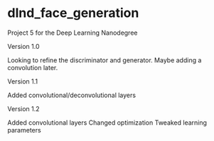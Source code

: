 # dlnd_face_generation
Project 5 for the Deep Learning Nanodegree

Version 1.0

Looking to refine the discriminator and generator. Maybe adding a convolution later.

Version 1.1

Added convolutional/deconvolutional layers

Version 1.2

Added convolutional layers
Changed optimization
Tweaked learning parameters
